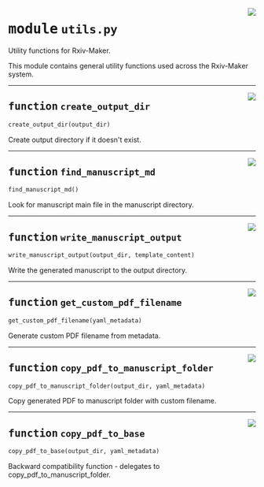 <!-- markdownlint-disable -->

<a href="https://github.com/henriqueslab/rxiv-maker/blob/main/src/py/utils.py#L0"><img align="right" style="float:right;" src="https://img.shields.io/badge/-source-cccccc?style=flat-square"></a>

# <kbd>module</kbd> `utils.py`
Utility functions for Rxiv-Maker. 

This module contains general utility functions used across the Rxiv-Maker system. 


---

<a href="https://github.com/henriqueslab/rxiv-maker/blob/main/src/py/utils.py#L17"><img align="right" style="float:right;" src="https://img.shields.io/badge/-source-cccccc?style=flat-square"></a>

## <kbd>function</kbd> `create_output_dir`

```python
create_output_dir(output_dir)
```

Create output directory if it doesn't exist. 


---

<a href="https://github.com/henriqueslab/rxiv-maker/blob/main/src/py/utils.py#L26"><img align="right" style="float:right;" src="https://img.shields.io/badge/-source-cccccc?style=flat-square"></a>

## <kbd>function</kbd> `find_manuscript_md`

```python
find_manuscript_md()
```

Look for manuscript main file in the manuscript directory. 


---

<a href="https://github.com/henriqueslab/rxiv-maker/blob/main/src/py/utils.py#L46"><img align="right" style="float:right;" src="https://img.shields.io/badge/-source-cccccc?style=flat-square"></a>

## <kbd>function</kbd> `write_manuscript_output`

```python
write_manuscript_output(output_dir, template_content)
```

Write the generated manuscript to the output directory. 


---

<a href="https://github.com/henriqueslab/rxiv-maker/blob/main/src/py/utils.py#L65"><img align="right" style="float:right;" src="https://img.shields.io/badge/-source-cccccc?style=flat-square"></a>

## <kbd>function</kbd> `get_custom_pdf_filename`

```python
get_custom_pdf_filename(yaml_metadata)
```

Generate custom PDF filename from metadata. 


---

<a href="https://github.com/henriqueslab/rxiv-maker/blob/main/src/py/utils.py#L99"><img align="right" style="float:right;" src="https://img.shields.io/badge/-source-cccccc?style=flat-square"></a>

## <kbd>function</kbd> `copy_pdf_to_manuscript_folder`

```python
copy_pdf_to_manuscript_folder(output_dir, yaml_metadata)
```

Copy generated PDF to manuscript folder with custom filename. 


---

<a href="https://github.com/henriqueslab/rxiv-maker/blob/main/src/py/utils.py#L124"><img align="right" style="float:right;" src="https://img.shields.io/badge/-source-cccccc?style=flat-square"></a>

## <kbd>function</kbd> `copy_pdf_to_base`

```python
copy_pdf_to_base(output_dir, yaml_metadata)
```

Backward compatibility function - delegates to copy_pdf_to_manuscript_folder. 


